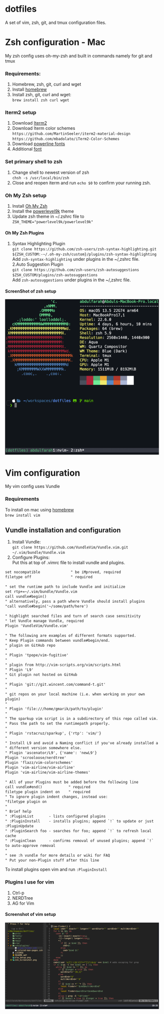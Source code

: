 # dotfiles
A set of vim, zsh, git, and tmux configuration files.

# Zsh configuration - Mac
My zsh config uses oh-my-zsh and built in commands namely for git and tmux

### Requirements:
1. Homebrew, zsh, git, curl and wget<br />
2. Install [homebrew](https://brew.sh/)<br />
3. Install zsh, git, curl and wget: <br />
`brew install zsh curl wget`<br />

### Iterm2 setup
1. Download [Iterm2](https://www.iterm2.com/)<br />
2. Download Iterm color schemes<br />
`https://github.com/MartinSeeler/iterm2-material-design`<br />
`https://github.com/mbadolato/iTerm2-Color-Schemes`<br />
3. Download [powerline fonts](https://github.com/powerline/fonts)<br />
4. Additional [font](https://github.com/Falkor/dotfiles/blob/master/fonts/SourceCodePro%2BPowerline%2BAwesome%2BRegular.ttf)<br />

### Set primary shell to zsh
1. Change shell to newest version of zsh<br />
`chsh -s /usr/local/bin/zsh`<br />
2. Close and reopen iterm and run `echo $0` to confirm your running zsh.

### Oh My Zsh setup
1. Install [Oh My Zsh](https://ohmyz.sh/#install)<br />
2. Install the [powerlevel9k](https://github.com/Powerlevel9k/powerlevel9k/wiki/Install-Instructions#option-2-install-for-oh-my-zsh) theme<br />
3. Update zsh theme in ~/.zshrc file to `ZSH_THEME="powerlevel9k/powerlevel9k"`<br />

#### Oh My Zsh Plugins
1. Syntax Highlighting Plugin<br />
`git clone https://github.com/zsh-users/zsh-syntax-highlighting.git ${ZSH_CUSTOM:-~/.oh-my-zsh/custom}/plugins/zsh-syntax-highlighting`<br />
Add `zsh-syntax-highlighting` under plugins in the ~/,zshrc file.<br />
2.Auto Suggestion Plugin<br />
`git clone https://github.com/zsh-users/zsh-autosuggestions $ZSH_CUSTOM/plugins/zsh-autosuggestions`<br />
Add `zsh-autosuggestions` under plugins in the ~/,zshrc file.<br />

#### ScreenShot of zsh setup
![alt text](https://raw.githubusercontent.com/abfarah/dotfiles/master/Zsh_Screenshot.png "Zsh Setup")

# Vim configuration  
My vim config uses Vundle

### Requirements
To install on mac using [homebrew](https://brew.sh/) <br />
   `brew install vim`<br />

## Vundle installation and configuration
1. Install Vundle:<br />
   `git clone https://github.com/VundleVim/Vundle.vim.git ~/.vim/bundle/Vundle.vim`<br />
2. Configure Plugins:<br />
Put this at top of .vimrc file to install vundle and plugins.<br />
```
set nocompatible              " be iMproved, required
filetype off                  " required

" set the runtime path to include Vundle and initialize
set rtp+=~/.vim/bundle/Vundle.vim
call vundle#begin()
" alternatively, pass a path where Vundle should install plugins
"call vundle#begin('~/some/path/here')

" highlight searched files and turn of search case sensitivity
" let Vundle manage Vundle, required
Plugin 'VundleVim/Vundle.vim'

" The following are examples of different formats supported.
" Keep Plugin commands between vundle#begin/end.
" plugin on GitHub repo
"
" Plugin 'tpope/vim-fugitive'
"
" plugin from http://vim-scripts.org/vim/scripts.html
" Plugin 'L9'
" Git plugin not hosted on GitHub
"
" Plugin 'git://git.wincent.com/command-t.git'
" 
" git repos on your local machine (i.e. when working on your own plugin)
"
" Plugin 'file:///home/gmarik/path/to/plugin'
"
" The sparkup vim script is in a subdirectory of this repo called vim.
" Pass the path to set the runtimepath properly.
"
" Plugin 'rstacruz/sparkup', {'rtp': 'vim/'}
"
" Install L9 and avoid a Naming conflict if you've already installed a
" different version somewhere else.
" Plugin 'ascenator/L9', {'name': 'newL9'}
Plugin 'scrooloose/nerdtree'
Plugin 'flazz/vim-colorschemes'
Plugin 'vim-airline/vim-airline'
Plugin 'vim-airline/vim-airline-themes'

" All of your Plugins must be added before the following line
call vundle#end()            " required
filetype plugin indent on    " required
" To ignore plugin indent changes, instead use:
"filetype plugin on
"
" Brief help
" :PluginList       - lists configured plugins
" :PluginInstall    - installs plugins; append `!` to update or just :PluginUpdate
" :PluginSearch foo - searches for foo; append `!` to refresh local cache
" :PluginClean      - confirms removal of unused plugins; append `!` to auto-approve removal
"
" see :h vundle for more details or wiki for FAQ
" Put your non-Plugin stuff after this line
```
To install plugins open vim and run `:PluginInstall`<br />

### Plugins I use for vim
1. Ctrl-p
2. NERDTree
3. AG for Vim

#### Screenshot of vim setup
![alt text](https://raw.githubusercontent.com/abfarah/dotfiles/master/Vim_Setup.png "Vim Setup")
